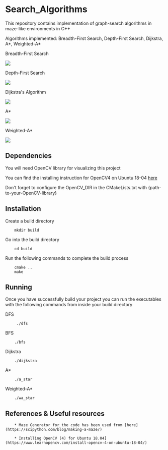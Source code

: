 # Search_Algorithms
This repository contains implementation of graph-search algorithms in maze-like environments in C++

Algorithms implemented: Breadth-First Search, Depth-First Search, Dijkstra, A*, Weighted-A*

Breadth-First Search 

<img src="https://github.com/KavitShah1998/Search_Algorithms/tree/master/Videos/gif/Maze_solver_with_bfs(1).gif" />

Depth-First Search 

<img src="https://github.com/KavitShah1998/Search_Algorithms/tree/master/Videos/gif/Maze_solver_with_dfs.gif" />

Dijkstra's Algorithm 

<img src="https://github.com/KavitShah1998/Search_Algorithms/tree/master/Videos/gif/Maze_solver_with_dijkstra" />

A* 

<img src="https://github.com/KavitShah1998/Search_Algorithms/tree/master/Videos/gif/Maze_solver_with_a_star.gif" />

Weighted-A*

<img src="https://github.com/KavitShah1998/Search_Algorithms/tree/master/Videos/gif/Maze_solver_with_wa_star.gif" />


## Dependencies
You will need OpenCV library for visualizing this project

You can find the installing instruction for OpenCV4 on Ubuntu 18-04 [here](https://www.learnopencv.com/install-opencv-4-on-ubuntu-18.04/)

Don't forget to configure the OpenCV_DIR in the CMakeLists.txt with {path-to-your-OpenCV-library}

## Installation 

Create a build directory

        mkdir build

Go into the build directory

        cd build

Run the following commands to complete the build process

        cmake ..
        make


## Running
Once you have successfully build your project you can run the executables with the following commands from inside your build directory

DFS
         
         ./dfs
        
BFS

        ./bfs

Dijkstra

        ./dijkstra


A*

        ./a_star

Weighted-A*

        ./wa_star



## References & Useful resources

        * Maze Generator for the code has been used from [here](https://scipython.com/blog/making-a-maze/)

        * Installing OpenCV (4) for Ubuntu 18.04](https://www.learnopencv.com/install-opencv-4-on-ubuntu-18-04/)


